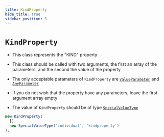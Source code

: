```yaml
---
title: KindProperty
hide_title: true
sidebar_position: 3
---
```


# `KindProperty`

* This class represents the "KIND" property

* This class should be called with two arguments, the first an array of the parameters, and the second the value of the property

* The only acceptable parameters of ```KindProperty``` are [`ValueParameter`](/documentation/parameters/ValueParameter) and [`AnyParameter`](/documentation/parameters/anyparameter)

* If you do not wish that the property have any parameters, leave the first argument array empty

* The value of ```KindProperty``` should be of type [`SpecialValueType`](/documentation/values/specialvaluetype)

```js
new KindProperty(
  [],
  new SpecialValueType('individual', 'kindproperty')
);
```

